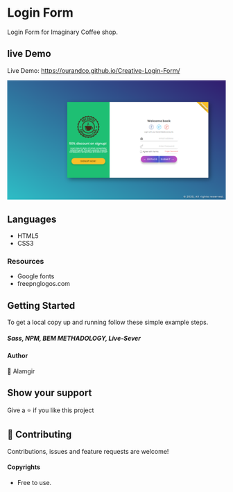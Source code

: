 # Login Form
Login Form for Imaginary Coffee shop.

## live Demo 

Live Demo: https://ourandco.github.io/Creative-Login-Form/

![](img/shot.PNG)


## Languages
- HTML5
- CSS3

### Resources
- Google fonts<br />
- freepnglogos.com <br />

## Getting Started

To get a local copy up and running follow these simple example steps.


##### Sass, NPM, BEM METHADOLOGY, Live-Sever

#### Author
:bust_in_silhouette: Alamgir


## Show your support

Give a ⭐️ if you like this project

## 🤝 Contributing

Contributions, issues and feature requests are welcome!

#### Copyrights

- Free to use.
